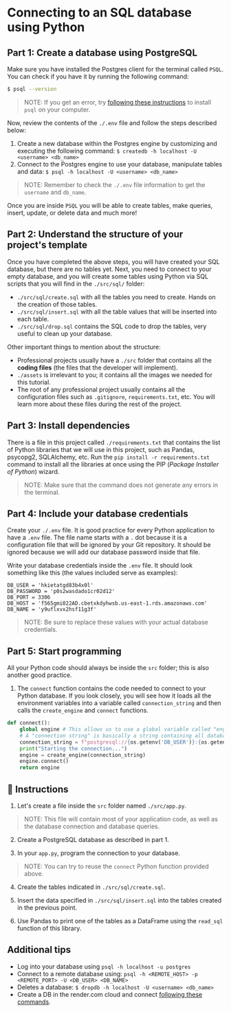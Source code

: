 # Connecting to an SQL database using Python

## Part 1: Create a database using PostgreSQL

Make sure you have installed the Postgres client for the terminal called `PSQL`. You can check if you have it by running the following command:

```bash
$ psql --version
```

> NOTE: If you get an error, try [following these instructions](https://www.timescale.com/blog/how-to-install-psql-on-mac-ubuntu-debian-windows/) to install `psql` on your computer.

Now, review the contents of the `./.env` file and follow the steps described below:

1. Create a new database within the Postgres engine by customizing and executing the following command: `$ createdb -h localhost -U <username> <db_name>`
2. Connect to the Postgres engine to use your database, manipulate tables and data: `$ psql -h localhost -U <username> <db_name>`

> NOTE: Remember to check the `./.env` file information to get the `username` and `db_name`.

Once you are inside `PSQL` you will be able to create tables, make queries, insert, update, or delete data and much more!

## Part 2: Understand the structure of your project's template

Once you have completed the above steps, you will have created your SQL database, but there are no tables yet. Next, you need to connect to your empty database, and you will create some tables using Python via SQL scripts that you will find in the `./src/sql/` folder:

- `./src/sql/create.sql` with all the tables you need to create. Hands on the creation of those tables.
- `./src/sql/insert.sql` with all the table values that will be inserted into each table.
- `./src/sql/drop.sql` contains the SQL code to drop the tables, very useful to clean up your database.

Other important things to mention about the structure:

- Professional projects usually have a `./src` folder that contains all the **coding files** (the files that the developer will implement).
- `./assets` is irrelevant to you; it contains all the images we needed for this tutorial.
- The root of any professional project usually contains all the configuration files such as `.gitignore`, `requirements.txt`, etc. You will learn more about these files during the rest of the project.

## Part 3: Install dependencies

There is a file in this project called `./requirements.txt` that contains the list of Python libraries that we will use in this project, such as Pandas, psycopg2, SQLAlchemy, etc. Run the `pip install -r requirements.txt` command to install all the libraries at once using the PIP (*Package Installer of Python*) wizard.

> NOTE: Make sure that the command does not generate any errors in the terminal.

## Part 4: Include your database credentials

Create your `./.env` file. It is good practice for every Python application to have a `.env` file. The file name starts with a `.` dot because it is a configuration file that will be ignored by your Git repository. It should be ignored because we will add our database password inside that file.

Write your database credentials inside the `.env` file. It should look something like this (the values included serve as examples):

```text
DB_USER = 'hkietatgd83b4x0l'
DB_PASSWORD = 'p0s2wasdado1cr02d12'
DB_PORT = 3306
DB_HOST = 'f565gmi022AD.cbetxkdyhwsb.us-east-1.rds.amazonaws.com'
DB_NAME = 'y9uflxvx2hsf11g3f'
```

> NOTE: Be sure to replace these values with your actual database credentials.

## Part 5: Start programming

All your Python code should always be inside the `src` folder; this is also another good practice.

1. The `connect` function contains the code needed to connect to your Python database. If you look closely, you will see how it loads all the environment variables into a variable called `connection_string` and then calls the `create_engine` and `connect` functions.

```py
def connect():
    global engine # This allows us to use a global variable called "engine"
    # A "connection string" is basically a string containing all database credentials together.
    connection_string = f"postgresql://{os.getenv('DB_USER')}:{os.getenv('DB_PASSWORD')}@{os.getenv('DB_HOST')}/{os.getenv('DB_NAME')}?autocommit=true"
    print("Starting the connection...")
    engine = create_engine(connection_string)
    engine.connect()
    return engine
```

## 📝 Instructions

1. Let's create a file inside the `src` folder named `./src/app.py`.

> NOTE: This file will contain most of your application code, as well as the database connection and database queries.

2. Create a PostgreSQL database as described in part 1.

3. In your `app.py`, program the connection to your database.

> NOTE: You can try to reuse the `connect` Python function provided above.

4. Create the tables indicated in `./src/sql/create.sql`.

5. Insert the data specified in `./src/sql/insert.sql` into the tables created in the previous point.

6. Use Pandas to print one of the tables as a DataFrame using the `read_sql` function of this library.

## Additional tips

- Log into your database using `psql -h localhost -u postgres`
- Connect to a remote database using: `psql -h <REMOTE_HOST> -p <REMOTE_PORT> -U <DB_USER> <DB_NAME>`
- Deletes a database: `$ dropdb -h localhost -U <username> <db_name>`
- Create a DB in the render.com cloud and connect [following these commands](https://render.com/docs/databases#connecting-from-outside-render).

